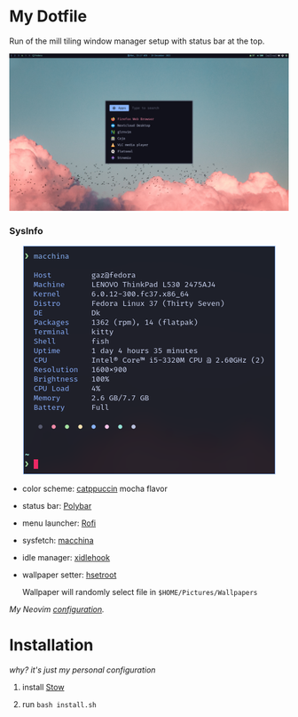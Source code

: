 # My Dotfile

Run of the mill tiling window manager setup with status bar at the top.

![desktop](./desktop.png)

### SysInfo

<div styel="display:flex;" align="center">
    <img title="" src="./fetch.png" alt="fetch" data-align="inline">
</div>

- color scheme: [catppuccin](https://github.com/catppuccin/catppuccin) mocha flavor

- status bar: [Polybar](https://github.com/polybar/polybar/)

- menu launcher: [Rofi](https://github.com/davatorium/rofi/)

- sysfetch: [macchina](https://github.com/Macchina-CLI/macchina)

- idle manager: [xidlehook](https://github.com/jD91mZM2/xidlehook)

- wallpaper setter: [hsetroot](https://github.com/himdel/hsetroot)
  
  Wallpaper will randomly select file in `$HOME/Pictures/Wallpapers`

*My Neovim [configuration](https://github.com/GazDuckington/nvim).*

# Installation

*why? it's just my personal configuration*

1. install [Stow](https://github.com/aspiers/stow)

2. run `bash install.sh`
